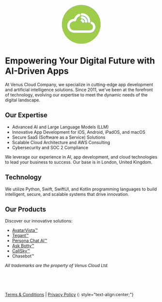<img src="logo_flat_bright.png" alt="Venus Cloud Company Logo" style="display: block; margin: 0 auto;">

# Empowering Your Digital Future with AI-Driven Apps

At Venus Cloud Company, we specialize in cutting-edge app development and artificial intelligence solutions. Since 2011, we've been at the forefront of technology, evolving our expertise to meet the dynamic needs of the digital landscape.

## Our Expertise

- Advanced AI and Large Language Models (LLM)
- Innovative App Development for iOS, Android, iPadOS, and macOS
- Secure SaaS (Software as a Service) Solutions
- Scalable Cloud Architecture and AWS Consulting
- Cybersecurity and SOC 2 Compliance

We leverage our experience in AI, app development, and cloud technologies to lead your business to success. Our base is in London, United Kingdom.

## Technology

We utilize Python, Swift, SwiftUI, and Kotlin programming languages to build intelligent, secure, and scalable systems that drive innovation.

## Our Products

Discover our innovative solutions:

- [AvatarVista™](https://avatarvista.com/)
- [Tegant™](https://tegant.com/)
- [Persona Chat AI™](https://personachat.app/)
- [Ask Botty™](https://ask-botty.com/)
- [CallSky™](https://callsky.io/)
- Chasebot™

*All trademarks are the property of Venus Cloud Ltd.*

<br>
<br>
<br>

[Terms & Conditions](./terms.html) | [Privacy Policy](./privacy.html)
{: style="text-align:center;"}

